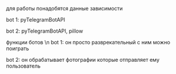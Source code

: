 для работы понадобятся данные зависимости

bot 1:
pyTelegramBotAPI

bot 2:
pyTelegramBotAPI, pillow


функции ботов \n
bot 1: он просто разврекательный с ним можно поиграть

bot 2: он обрабатывает фотографии которые отправляет ему пользователь
